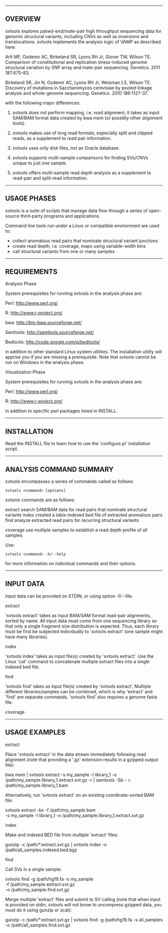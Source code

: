 
--------------------------------------------------------------------------------
OVERVIEW
--------------------------------------------------------------------------------

svtools explores paired-end/mate-pair high throughput sequencing data for
genomic structural variants, including CNVs as well as inversions and
translocations. svtools implements the analysis logic of VAMP as described here:

  Arlt MF, Ozdemir AC, Birkeland SR, Lyons RH Jr, Glover TW, Wilson TE.
  Comparison of constitutional and replication stress-induced genome structural
  variation by SNP array and mate-pair sequencing. Genetics. 2011 187:675-83.
  
  Birkeland SR, Jin N, Ozdemir AC, Lyons RH Jr, Weisman LS, Wilson TE.
  Discovery of mutations in Saccharomyces cerevisiae by pooled linkage analysis
  and whole-genome sequencing. Genetics. 2010 186:1127-37.

with the following major differences:

1)  svtools does not perform mapping, i.e. read alignment; it takes as input
    SAM/BAM format data created by bwa mem (or possibly other alignment tools).

2)  svtools makes use of long read formats, especially split and clipped
    reads, as a supplement to read pair information.
 
3)  svtools uses only disk files, not an Oracle database.

4)  svtools supports multi-sample comparisons for finding SVs/CNVs unique to
    just one sample.
    
5)  svtools offers multi-sample read depth analysis as a supplement
    to read-pair and split-read information.

--------------------------------------------------------------------------------
USAGE PHASES
-------------------------------------------------------------------------------- 

svtools is a suite of scripts that manage data flow through a series of
open-source third-party programs and applications. 

Command line tools run under a Linux or compatible environment are used to:
- collect anomalous read pairs that nominate structural variant junctions
- create read depth, i.e. coverage, maps using variable-width bins
- call structural variants from one or many samples
  
--------------------------------------------------------------------------------
REQUIREMENTS
--------------------------------------------------------------------------------

Analysis Phase

System prerequisites for running svtools in the analysis phase are:

Perl:      http://www.perl.org/

R:         http://www.r-project.org/

bwa:       http://bio-bwa.sourceforge.net/

Samtools:  http://samtools.sourceforge.net/

Bedtools:  http://code.google.com/p/bedtools/

in addition to other standard Linux system utilities. The installation 
utility will apprise you if you are missing a prerequisite. Note that svtools 
cannot be run on Windows in the analysis phase.

Visualization Phase

System prerequisites for running svtools in the analysis phase are:

Perl:      http://www.perl.org/

R:         http://www.r-project.org/

in addition to specific perl packages listed in INSTALL. 

--------------------------------------------------------------------------------
INSTALLATION
--------------------------------------------------------------------------------

Read the INSTALL file to learn how to use the 'configure.pl' installation script.

--------------------------------------------------------------------------------
ANALYSIS COMMAND SUMMARY
--------------------------------------------------------------------------------

svtools encompasses a series of commands called as follows:

    svtools <command> [options]

svtools commands are as follows:

extract     search SAM/BAM data for read pairs that nominate structural variants
index       created a tabix-indexed bed file of extracted anomalous pairs
find        analyze extracted read pairs for recurring structural variants

coverage    use multiple samples to establish a read depth profile of all samples
    
Use:

    svtools <command> -h/--help

for more information on individual commands and their options.

--------------------------------------------------------------------------------
INPUT DATA
--------------------------------------------------------------------------------

Input data can be provided on STDIN, or using option -f/--file.

extract

'svtools extract' takes as input BAM/SAM format read-pair alignments, sorted by
name. All input data must come from one sequencing library so that only a single
fragment size distribution is expected. Thus, each library must be first be
subjected individually to 'svtools extract' (one sample might have many libraries).

index

'svtools index' takes as input file(s) created by 'svtools extract'. Use the Linux
'cat' command to concatenate multiple extract files into a single indexed bed file.

find

'svtools find' takes as input file(s) created by 'svtools extract'. Multiple
different libraries/samples can be combined, which is why 'extract' and 'find' are
separate commands. 'svtools find' also requires a genome fasta file.

coverage


--------------------------------------------------------------------------------
USAGE EXAMPLES
--------------------------------------------------------------------------------

extract

Place 'svtools extract' in the data stream immediately following read alignment
(note that providing a '.gz' extension results in a gzipped output file):

bwa mem <options and arguments> |
svtools extract -s my_sample -l library_1 -o /path/my_sample.library_1.extract.svt.gz -r |
samtools -Sb - > /path/my_sample.library_1.bam

Alternatively, run 'svtools extract' on an existing coordinate-sorted BAM file:

svtools extract -bx -f /path/my_sample.bam \
                -s my_sample -l library_1 -o /path/my_sample.library_1.extract.svt.gz


index

Make and indexed BED file from multiple 'extract' files:

gunzip -c /path/*.extract.svt.gz |
svtools index -o /path/all_samples.indexed.bed.bgz


find

Call SVs in a single sample:

svtools find -g /path/hg19.fa -s my_sample \
             -f /path/my_sample.extract.svt.gz \
             -o /path/my_sample.find.svt.gz

Merge multiple 'extract' files and submit to SV calling (note that when input is
provided on stdin, svtools will not know to uncompress gzipped data, you must do
it using gunzip or zcat):

gunzip -c /path/*.extract.svt.gz |
svtools find -g /path/hg19.fa -s all_samples -o /path/all_samples.find.svt.gz

